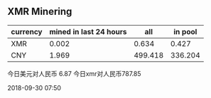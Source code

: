 ## XMR Minering

|currency|mined in last 24 hours|all|in pool|
|---|---|---|---|
|XMR|0.002|0.634|0.427|
|CNY|1.969|499.418|336.204|

今日美元对人民币 6.87	今日xmr对人民币787.85


2018-09-30 07:50
